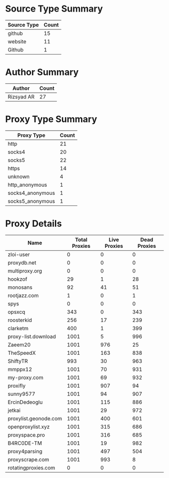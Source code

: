 # Source Type Summary

| Source Type | Count |
|-------------|-------|
| github | 15 |
| website | 11 |
| Github | 1 |


# Author Summary

| Author | Count |
|--------|-------|
| Rizsyad AR | 27 |


# Proxy Type Summary

| Proxy Type | Count |
|------------|-------|
| http | 21 |
| socks4 | 20 |
| socks5 | 22 |
| https | 14 |
| unknown | 4 |
| http_anonymous | 1 |
| socks4_anonymous | 1 |
| socks5_anonymous | 1 |


# Proxy Details

| Name | Total Proxies | Live Proxies | Dead Proxies |
|------|---------------|--------------|---------------|
| zloi-user | 0 | 0 | 0 |
| proxydb.net | 0 | 0 | 0 |
| multiproxy.org | 0 | 0 | 0 |
| hookzof | 29 | 1 | 28 |
| monosans | 92 | 41 | 51 |
| rootjazz.com | 1 | 0 | 1 |
| spys | 0 | 0 | 0 |
| opsxcq | 343 | 0 | 343 |
| roosterkid | 256 | 17 | 239 |
| clarketm | 400 | 1 | 399 |
| proxy-list.download | 1001 | 5 | 996 |
| Zaeem20 | 1001 | 976 | 25 |
| TheSpeedX | 1001 | 163 | 838 |
| ShiftyTR | 993 | 30 | 963 |
| mmppx12 | 1001 | 70 | 931 |
| my-proxy.com | 1001 | 69 | 932 |
| proxifly | 1001 | 907 | 94 |
| sunny9577 | 1001 | 94 | 907 |
| ErcinDedeoglu | 1001 | 115 | 886 |
| jetkai | 1001 | 29 | 972 |
| proxylist.geonode.com | 1001 | 400 | 601 |
| openproxylist.xyz | 1001 | 315 | 686 |
| proxyspace.pro | 1001 | 316 | 685 |
| B4RC0DE-TM | 1001 | 19 | 982 |
| proxy4parsing | 1001 | 497 | 504 |
| proxyscrape.com | 1001 | 993 | 8 |
| rotatingproxies.com | 0 | 0 | 0 |
